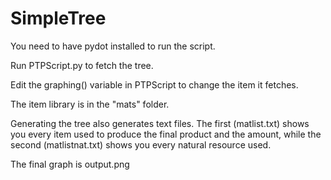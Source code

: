# SimpleTree

You need to have pydot installed to run the script.

Run PTPScript.py to fetch the tree.

Edit the graphing() variable in PTPScript to change the item it fetches.

The item library is in the "mats" folder.

Generating the tree also generates text files. The first (matlist.txt) shows you every item used to produce the final product and the amount, while the second (matlistnat.txt) shows you every natural resource used.

The final graph is output.png
